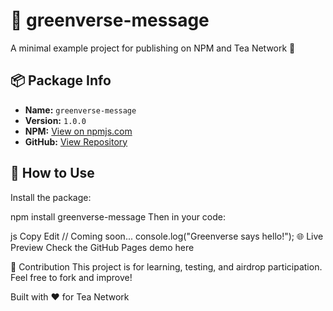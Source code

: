 # 🌱 greenverse-message

A minimal example project for publishing on NPM and Tea Network 🌿

## 📦 Package Info

- **Name:** `greenverse-message`
- **Version:** `1.0.0`
- **NPM:** [View on npmjs.com](https://www.npmjs.com/package/greenverse-message)
- **GitHub:** [View Repository](https://github.com/keyyone/greenverse-message)

## 🧪 How to Use

Install the package:


npm install greenverse-message
Then in your code:

js
Copy
Edit
// Coming soon...
console.log("Greenverse says hello!");
🌐 Live Preview
Check the GitHub Pages demo here

🤝 Contribution
This project is for learning, testing, and airdrop participation. Feel free to fork and improve!

Built with ❤️ for Tea Network

